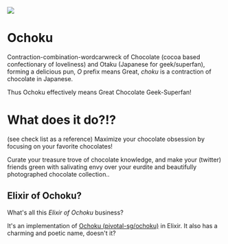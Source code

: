 ![](http://i.imgur.com/RCZtwtg.jpg)

# Ochoku

Contraction-combination-wordcarwreck of Chocolate (cocoa based
confectionary of loveliness) and Otaku (Japanese for geek/superfan),
forming a delicious pun, _O_ prefix means Great, _choku_ is a contraction
of chocolate in Japanese.

Thus Ochoku effectively means Great Chocolate Geek-Superfan!

# What does it do?!?

(see check list as a reference) Maximize your chocolate obsession by
focusing on your favorite chocolates!

Curate your treasure trove of chocolate knowledge, and make your
(twitter) friends green with salivating envy over your eurdite
and beautifully photographed chocolate collection..

## Elixir of Ochoku?

What's all this _Elixir of Ochoku_ business?

It's an implementation of
[Ochoku (pivotal-sg/ochoku)](https://github.com/pivotal-sg/ochoku) in
Elixir. It also has a charming and poetic name, doesn't it?
